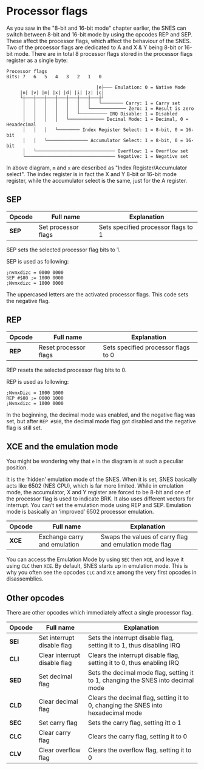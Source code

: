 # Processor flags
As you saw in the "8-bit and 16-bit mode" chapter earlier, the SNES can switch between 8-bit and 16-bit mode by using the opcodes REP and SEP. These affect the processor flags, which affect the behaviour of the SNES. Two of the prcoessor flags are dedicated to A and X & Y being 8-bit or 16-bit mode. There are in total 8 processor flags stored in the processor flags register as a single byte:

```
Processor flags
Bits: 7   6   5   4   3   2   1   0

                                 |e├─── Emulation: 0 = Native Mode
     |n| |v| |m| |x| |d| |i| |z| |c|
     └┼───┼───┼───┼───┼───┼───┼───┼┘
      │   │   │   │   │   │   │   └──────── Carry: 1 = Carry set
      │   │   │   │   │   │   └───────────── Zero: 1 = Result is zero
      │   │   │   │   │   └────────── IRQ Disable: 1 = Disabled
      │   │   │   │   └───────────── Decimal Mode: 1 = Decimal, 0 = Hexadecimal
      │   │   │   └──────── Index Register Select: 1 = 8-bit, 0 = 16-bit
      │   │   └─────────────── Accumulator Select: 1 = 8-bit, 0 = 16-bit
      │   └───────────────────────────── Overflow: 1 = Overflow set
      └───────────────────────────────── Negative: 1 = Negative set
```

In above diagram, `m` and `x` are described as "Index Register/Accumulator select". The index register is in fact the X and Y 8-bit or 16-bit mode register, while the accumulator select is the same, just for the A register.

## SEP
|Opcode|Full name|Explanation|
|-|-|-|
|**SEP**|Set processor flags|Sets specified processor flags to 1|

SEP sets the selected processor flag bits to 1.

SEP is used as following:
```
;nvmxdizc = 0000 0000
SEP #$80 ;= 1000 0000
;Nvmxdizc = 1000 0000
```
The uppercased letters are the activated processor flags. This code sets the negative flag.

## REP
|Opcode|Full name|Explanation|
|-|-|-|
|**REP**|Reset processor flags|Sets specified processor flags to 0|

REP resets the selected processor flag bits to 0.

REP is used as following:
```
;NvmxDizc = 1000 1000
REP #$08 ;= 0000 1000
;Nvmxdizc = 1000 0000
```
In the beginning, the decimal mode was enabled, and the negative flag was set, but after `REP #$08`, the decimal mode flag got disabled and the negative flag is still set.

## XCE and the emulation mode
You might be wondering why that `e` in the diagram is at such a peculiar position.

It is the ‘hidden’ emulation mode of the SNES. When it is set, SNES basically acts like 6502 (NES CPU), which is far more limited. While in emulation mode, the accumulator, X and Y register are forced to be 8-bit and one of the processor flag is used to indicate BRK. It also uses different vectors for interrupt. You can’t set the emulation mode using REP and SEP. Emulation mode is basically an ‘improved’ 6502 processor emulation.

|Opcode|Full name|Explanation|
|-|-|-|
|**XCE**|Exchange carry and emulation|Swaps the values of carry flag and emulation mode flag|
You can access the Emulation Mode by using `SEC` then `XCE`, and leave it using `CLC` then `XCE`. By default, SNES starts up in emulation mode. This is why you often see the opcodes `CLC` and `XCE` among the very first opcodes in disassemblies.

## Other opcodes
There are other opcodes which immediately affect a single processor flag.

|Opcode|Full name|Explanation|
|-|-|-|
|**SEI**|Set interrupt disable flag|Sets the interrupt disable flag, setting it to 1, thus disabling IRQ|
|**CLI**|Clear interrupt disable flag|Clears the interrupt disable flag, setting it to 0, thus enabling IRQ|
|**SED**|Set decimal flag|Sets the decimal mode flag, setting it to 1, changing the SNES into decimal mode|
|**CLD**|Clear decimal flag|Clears the decimal flag, setting it to 0, changing the SNES into hexadecimal mode|
|**SEC**|Set carry flag|Sets the carry flag, setting itt o 1|
|**CLC**|Clear carry flag|Clears the carry flag, setting it to 0|
|**CLV**|Clear overflow flag|Clears the overflow flag, setting it to 0|